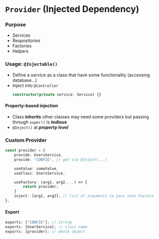 # `Provider` (Injected Dependency)

### Purpose

-   Services
-   Respositories
-   Factories
-   Helpers

### Usage: `@Injectable()`

-   Define a service as a class that have some functionality (accessing database...)
-   Inject into `@Controller`
    ```typescript
    constructor(private service: Service) {}
    ```

#### Property-based injection

-   Class **_inherits_** other classes may need some providers but passing through `super()` is **_tedious_**
-   `@Inject()` at **_property level_**

### Custom Provider

```ts
const provider = {
    provide: UsersService,
    provide: 'CONFIG', // get via @Inject(...)

    useValue: someValue,
    useClass: UsersService,

    useFactory: (arg1, arg2,...) => {
        return provider;
    }
    inject: [arg1, arg2], // list of arguments to pass into Factory
},
```

#### Export

```ts
exports: ["CONFIG"]; // string
exports: [UserService]; // class name
exports: [provider]; // whole object
```
